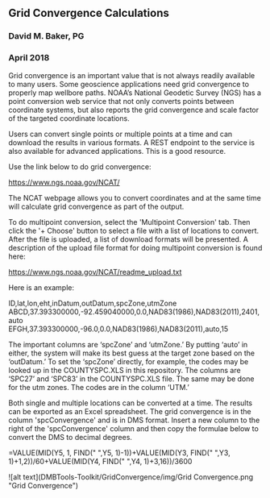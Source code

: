 ## Grid Convergence Calculations
### David M. Baker, PG
### April 2018

Grid convergence is an important value that is not always readily available to many users. Some geoscience applications need grid convergence to properly map wellbore paths. NOAA’s National Geodetic Survey (NGS) has a point conversion web service that not only converts points between coordinate systems, but also reports the grid convergence and scale factor of the targeted coordinate locations.

Users can convert single points or multiple points at a time and can download the results in various formats. A REST endpoint to the service is also available for advanced applications. This is a good resource.

Use the link below to do grid convergence:

https://www.ngs.noaa.gov/NCAT/

The NCAT webpage allows you to convert coordinates and at the same time will calculate grid convergence as part of the output.

To do multipoint conversion, select the 'Multipoint Conversion' tab. Then click the '+ Choose' button to select a file with a list of locations to convert. After the file is uploaded, a list of download formats will be presented.  A description of the upload file format for doing multipoint conversion is found here:

https://www.ngs.noaa.gov/NCAT/readme_upload.txt

Here is an example:

ID,lat,lon,eht,inDatum,outDatum,spcZone,utmZone  
ABCD,37.393300000,-92.459040000,0.0,NAD83(1986),NAD83(2011),2401,auto  
EFGH,37.393300000,-96.0,0.0,NAD83(1986),NAD83(2011),auto,15

The important columns are ‘spcZone’ and ‘utmZone.’  By putting ‘auto’ in either, the system will make its best guess at the target zone based on the ‘outDatum.’  To set the ‘spcZone’ directly, for example, the codes may be looked up in the COUNTYSPC.XLS in this repository.  The columns are ‘SPC27’ and ‘SPC83’ in the COUNTYSPC.XLS file.  The same may be done for the utm zones.  The codes are in the column ‘UTM.’

Both single and multiple locations can be converted at a time.  The results can be exported as an Excel spreadsheet.  The grid convergence is in the column 'spcConvergence' and is in DMS format.  Insert a new column to the right of the 'spcConvergence' column and then copy the formulae below to convert the DMS to decimal degrees.


=VALUE(MID(Y5, 1, FIND(" ",Y5, 1)-1))+VALUE(MID(Y3, FIND(" ",Y3, 1)+1,2))/60+VALUE(MID(Y4, FIND(" ",Y4, 1)+3,16))/3600

![alt text](DMBTools-Toolkit/GridConvergence/img/Grid Convergence.png "Grid Convergence")
